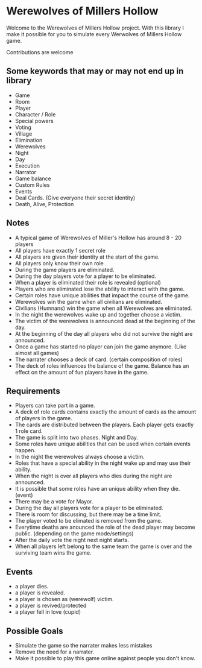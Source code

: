 # Werewolves of Millers Hollow

Welcome to the Werewolves of Millers Hollow project.
With this library I make it possible for you to simulate every Werwolves of Millers Hollow game.

Contributions are welcome

## Some keywords that may or may not end up in library
* Game
* Room
* Player
* Character / Role
* Special powers
* Voting
* Village
* Elimination
* Werewolves
* Night
* Day
* Execution
* Narrator
* Game balance
* Custom Rules
* Events
* Deal Cards. (Give everyone their secret identity)
* Death, Alive, Protection


## Notes
* A typical game of Werewolves of Miller's Hollow has around 8 - 20 players
* All players have exactly 1 secret role
* All players are given their identity at the start of the game.
* All players only know their own role
* During the game players are eliminated.
* During the day players vote for a player to be eliminated.
* When a player is eliminated their role is revealed (optional)
* Players who are eliminated lose the ability to interact with the game.
* Certain roles have unique abilities that impact the course of the game.
* Werewolves win the game when all civilians are eliminated.
* Civilians (Humnans) win the game when all Werewolves are eliminated.
* In the night the werewolves wake up and together choose a victim.
* The victim of the werewolves is announced dead at the beginning of the day.
* At the beginning of the day all players who did not survive the night are announced.
* Once a game has started no player can join the game anymore. (Like almost all games)
* The narrater chooses a deck of card. (certain composition of roles)
* The deck of roles influences the balance of the game. Balance has an effect on the amount of fun players have in the game.

## Requirements
* Players can take part in a game.
* A deck of role cards contains exactly the amount of cards as the amount of players in the game.
* The cards are distributed between the players. Each player gets exactly 1 role card.
* The game is split into two phases. Night and Day.
* Some roles have unique abilities that can be used when certain events happen.
* In the night the werewolves always choose a victim.
* Roles that have a special ability in the night wake up and may use their ability.
* When the night is over all players who dies during the night are announced.
* It is possible that some roles have an unique ability when they die. (event)
* There may be a vote for Mayor.
* During the day all players vote for a player to be eliminated.
* There is room for discussing, but there may be a time limit.
* The player voted to be elimated is removed from the game.
* Everytime deaths are anounced the role of the dead player may become public. (depending on the game mode/settings)
* After the daily vote the night next night starts.
* When all players left belong to the same team the game is over and the surviving team wins the game.


## Events
* a player dies.
* a player is revealed.
* a player is chosen as (werewolf) victim.
* a player is revived/protected
* a player fell in love (cupid)


## Possible Goals
* Simulate the game so the narrater makes less mistakes
* Remove the need for a narrater.
* Make it possible to play this game online against people you don't know.